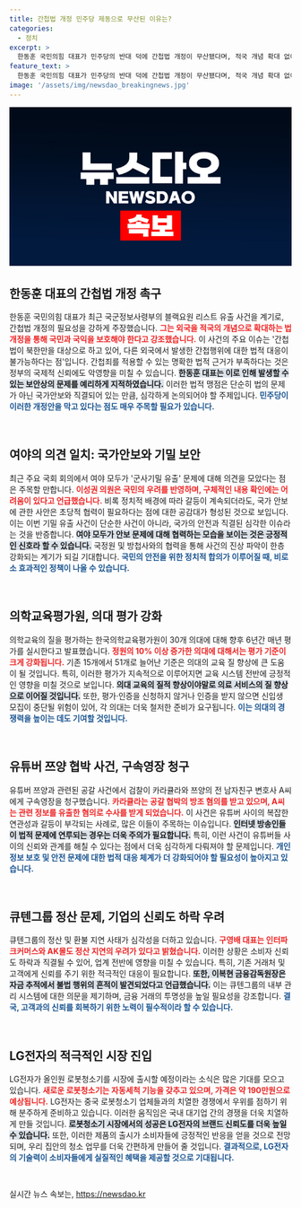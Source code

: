 ```yaml
---
title: 간첩법 개정 민주당 제동으로 무산된 이유는?
categories:
  - 정치
excerpt: >
  한동훈 국민의힘 대표가 민주당의 반대 덕에 간첩법 개정이 무산됐다며, 적국 개념 확대 없이 정보 유출에 대한 처벌이 불가능하다고 강조했다. 간첩법 개정안에 대한 정치적 갈등을 날카롭게 지적하며 긴장의 끈을 놓지 않겠다는 의지를 보였다.
feature_text: >
  한동훈 국민의힘 대표가 민주당의 반대 덕에 간첩법 개정이 무산됐다며, 적국 개념 확대 없이 정보 유출에 대한 처벌이 불가능하다고 강조했다. 간첩법 개정안에 대한 정치적 갈등을 날카롭게 지적하며 긴장의 끈을 놓지 않겠다는 의지를 보였다.
image: '/assets/img/newsdao_breakingnews.jpg'
---
```


<p><img src="/assets/img/newsdao_breakingnews.jpg" alt="firstkoreanews 속보" /></p>

<h2 data-ke-size="size26">한동훈 대표의 간첩법 개정 촉구</h2>

<p data-ke-size="size16">
한동훈 국민의힘 대표가 최근 국군정보사령부의 블랙요원 리스트 유출 사건을 계기로, 간첩법 개정의 필요성을 강하게 주장했습니다. <b><span style="color: #ee2323;">그는 외국을 적국의 개념으로 확대하는 법 개정을 통해 국민과 국익을 보호해야 한다고 강조했습니다.</span></b> 이 사건의 주요 이슈는 '간첩법이 북한만을 대상으로 하고 있어, 다른 외국에서 발생한 간첩행위에 대한 법적 대응이 불가능하다는 점'입니다. 간첩죄를 적용할 수 있는 명확한 법적 근거가 부족하다는 것은 정부의 국제적 신뢰에도 악영향을 미칠 수 있습니다. <b><span style="background-color: #21538527;">한동훈 대표는 이로 인해 발생할 수 있는 보안상의 문제를 예리하게 지적하였습니다.</span></b> 이러한 법적 맹점은 단순히 법의 문제가 아닌 국가안보와 직결되어 있는 만큼, 심각하게 논의되어야 할 주제입니다. <b><span style="color: #1a5490;">민주당이 이러한 개정안을 막고 있다는 점도 매우 주목할 필요가 있습니다.</span></b>
</p>

<p data-ke-size="size16">&nbsp;</p>

<h2 data-ke-size="size26">여야의 의견 일치: 국가안보와 기밀 보안</h2>

<p data-ke-size="size16">
최근 주요 국회 회의에서 여야 모두가 '군사기밀 유출' 문제에 대해 의견을 모았다는 점은 주목할 만합니다. <b><span style="color: #ee2323;">이성권 의원은 국민의 우려를 반영하며, 구체적인 내용 확인에는 어려움이 있다고 언급했습니다.</span></b> 비록 정치적 배경에 따라 갈등이 계속되더라도, 국가 안보에 관한 사안은 초당적 협력이 필요하다는 점에 대한 공감대가 형성된 것으로 보입니다. 이는 이번 기밀 유출 사건이 단순한 사건이 아니라, 국가의 안전과 직결된 심각한 이슈라는 것을 반증합니다. <b><span style="background-color: #21538527;">여야 모두가 안보 문제에 대해 협력하는 모습을 보이는 것은 긍정적인 신호라 할 수 있습니다.</span></b> 국정원 및 방첩사와의 협력을 통해 사건의 진상 파악이 한층 강화되는 계기가 되길 기대합니다. <b><span style="color: #1a5490;">국민의 안전을 위한 정치적 합의가 이루어질 때, 비로소 효과적인 정책이 나올 수 있습니다.</span></b>
</p>

<p data-ke-size="size16">&nbsp;</p>

<h2 data-ke-size="size26">의학교육평가원, 의대 평가 강화</h2>

<p data-ke-size="size16">
의학교육의 질을 평가하는 한국의학교육평가원이 30개 의대에 대해 향후 6년간 매년 평가를 실시한다고 발표했습니다. <b><span style="color: #ee2323;">정원의 10% 이상 증가한 의대에 대해서는 평가 기준이 크게 강화됩니다.</span></b> 기존 15개에서 51개로 늘어난 기준은 의대의 교육 질 향상에 큰 도움이 될 것입니다. 특히, 이러한 평가가 지속적으로 이루어지면 교육 시스템 전반에 긍정적인 영향을 미칠 것으로 보입니다. <b><span style="background-color: #21538527;">의대 교육의 질적 향상이야말로 의료 서비스의 질 향상으로 이어질 것입니다.</span></b> 또한, 평가·인증을 신청하지 않거나 인증을 받지 않으면 신입생 모집이 중단될 위험이 있어, 각 의대는 더욱 철저한 준비가 요구됩니다. <b><span style="color: #1a5490;">이는 의대의 경쟁력을 높이는 데도 기여할 것입니다.</span></b>
</p>

<p data-ke-size="size16">&nbsp;</p>

<h2 data-ke-size="size26">유튜버 쯔양 협박 사건, 구속영장 청구</h2>

<p data-ke-size="size16">
유튜버 쯔양과 관련된 공갈 사건에서 검찰이 카라큘라와 쯔양의 전 남자친구 변호사 A씨에게 구속영장을 청구했습니다. <b><span style="color: #ee2323;">카라큘라는 공갈 협박의 방조 혐의를 받고 있으며, A씨는 관련 정보를 유출한 혐의로 수사를 받게 되었습니다.</span></b> 이 사건은 유튜버 사이의 복잡한 연관성과 갈등이 부각되는 사례로, 많은 이들이 주목하는 이슈입니다. <b><span style="background-color: #21538527;">인터넷 방송인들이 법적 문제에 연루되는 경우는 더욱 주의가 필요합니다.</span></b> 특히, 이런 사건이 유튜버들 사이의 신뢰와 관계를 해칠 수 있다는 점에서 더욱 심각하게 다뤄져야 할 문제입니다. <b><span style="color: #1a5490;">개인정보 보호 및 안전 문제에 대한 법적 대응 체계가 더 강화되어야 할 필요성이 높아지고 있습니다.</span></b>
</p>

<p data-ke-size="size16">&nbsp;</p>

<h2 data-ke-size="size26">큐텐그룹 정산 문제, 기업의 신뢰도 하락 우려</h2>

<p data-ke-size="size16">
큐텐그룹의 정산 및 환불 지연 사태가 심각성을 더하고 있습니다. <b><span style="color: #ee2323;">구영배 대표는 인터파크커머스와 AK몰도 정산 지연의 우려가 있다고 밝혔습니다.</span></b> 이러한 상황은 소비자 신뢰도 하락과 직결될 수 있어, 업계 전반에 영향을 미칠 수 있습니다. 특히, 기존 거래처 및 고객에게 신뢰를 주기 위한 적극적인 대응이 필요합니다. <b><span style="background-color: #21538527;">또한, 이복현 금융감독원장은 자금 추적에서 불법 행위의 흔적이 발견되었다고 언급했습니다.</span></b> 이는 큐텐그룹의 내부 관리 시스템에 대한 의문을 제기하며, 금융 거래의 투명성을 높일 필요성을 강조합니다. <b><span style="color: #1a5490;">결국, 고객과의 신뢰를 회복하기 위한 노력이 필수적이라 할 수 있습니다.</span></b>
</p>

<p data-ke-size="size16">&nbsp;</p>

<h2 data-ke-size="size26">LG전자의 적극적인 시장 진입</h2>

<p data-ke-size="size16">
LG전자가 올인원 로봇청소기를 시장에 출시할 예정이라는 소식은 많은 기대를 모으고 있습니다. <b><span style="color: #ee2323;">새로운 로봇청소기는 자동세척 기능을 갖추고 있으며, 가격은 약 190만원으로 예상됩니다.</span></b> LG전자는 중국 로봇청소기 업체들과의 치열한 경쟁에서 우위를 점하기 위해 분주하게 준비하고 있습니다. 이러한 움직임은 국내 대기업 간의 경쟁을 더욱 치열하게 만들 것입니다. <b><span style="background-color: #21538527;">로봇청소기 시장에서의 성공은 LG전자의 브랜드 신뢰도를 더욱 높일 수 있습니다.</span></b> 또한, 이러한 제품의 출시가 소비자들에 긍정적인 반응을 얻을 것으로 전망되며, 우리 집안의 청소 업무를 더욱 간편하게 만들어 줄 것입니다. <b><span style="color: #1a5490;">결과적으로, LG전자의 기술력이 소비자들에게 실질적인 혜택을 제공할 것으로 기대됩니다.</span></b>
</p>

<p data-ke-size="size16">&nbsp;</p>
실시간 뉴스 속보는, <a href="https://newsdao.kr" rel="dofollow">https://newsdao.kr</a>


